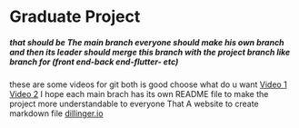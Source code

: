 # Graduate Project
##### that should be The main branch  everyone should make his own branch and then its leader should merge this branch with the project branch like branch for (front end-back end-flutter- etc)
these are some videos for git both is good choose what do u want
[Video 1](https://www.youtube.com/watch?v=RGOj5yH7evk&t=2462s)
[Video 2](https://www.youtube.com/watch?v=SWYqp7iY_Tc)
I hope each main brach has its own README file to make the project more understandable to everyone  That A website to create markdown file
[dillinger.io](https://dillinger.io/)
